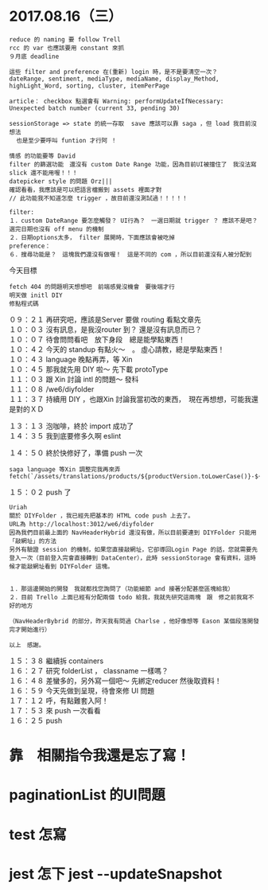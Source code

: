 # 2017.08.16（三）

```
reduce 的 naming 要 follow Trell
rcc 的 var 也應該要用 constant 來抓
９月底 deadline 

這些 filter and preference 在(重新) login 時，是不是要清空一次？
dateRange, sentiment, mediaType, mediaName, display_Method, highLight_Word, sorting, cluster, itemPerPage

article： checkbox 點選會有 Warning: performUpdateIfNecessary: Unexpected batch number (current 33, pending 30)

sessionStorage => state 的統一存取  save 應該可以靠 saga ，但 load 我目前沒想法
  也是至少要呼叫 funtion 才行阿 ！

情感 的功能要等 David
filter 的篩選功能　還沒有 custom Date Range 功能，因為目前UI被擋住了　我沒法寫
slick 還不能用喔！！！
datepicker style 的問題 Orz|||
確認看看，我應該是可以把語言檔搬到 assets 裡面才對
// 此功能我不知道怎麼 trigger ，故目前還沒測試過！！！！！

filter:
１．custom DateRange 要怎麼觸發？ UI行為？　一選日期就 trigger ？ 應該不是吧？ 選完日期也沒有 off menu 的機制
２．日期options太多， filter 展開時，下面應該會被吃掉
preference：
６．搜尋功能是？　這塊我們還沒有做喔！　這是不同的 com ，所以目前還沒有人被分配到
```


今天目標
```
fetch 404 的問題明天想想吧　前端感覺沒機會　要後端才行
明天做 initl DIY
修點程式碼
```


０９：２１ 再研究吧，應該是Server 要做 routing 看點文章先  
１０：０３ 沒有訊息，是我沒router 到？ 還是沒有訊息而已？  
１０：０７ 待會問問看吧　放下身段　總是能學點東西！  
１０：４２ 今天的 standup 有點火～　。 虛心請教，總是學點東西！  
１０：４３ language 晚點再弄，等 Xin  
１０：４５ 那我就先用 DIY 啦～ 先下載 protoType  
１１：０３ 跟 Xin 討論 intl 的問題～ 發科  
１１：０８ /we6/diyfolder  
１１：３７ 持續用 DIY ，也跟Xin 討論我當初改的東西，　現在再想想，可能我還是對的ＸＤ  

１３：１３ 泡咖啡，終於 import 成功了  
１４：３５ 我到底要修多久啊 eslint  

１４：５０ 終於快修好了，準備 push 一次  
```
saga language 等Xin 調整完我再來弄
fetch(`/assets/translations/products/${productVersion.toLowerCase()}-${language}.json`)
```
１５：０２ push 了  

```
Uriah
關於 DIYFolder ，我已經先把基本的 HTML code push 上去了。
URL為 http://localhost:3012/we6/diyfolder
因為我們目前最上面的 NavHeaderHybrid 還沒有做，所以目前要連到 DIYFolder 只能用
「敲網址」的方法
另外有驗證 session 的機制，如果您直接敲網址，它卻導回Login Page 的話，您就需要先登入一次（目前登入完會直接轉到 DataCenter），此時 sessionStorage 會有資料，這時候才能敲網址看到 DIYFolder 這塊。


１．那這邊開始的開發　我就都找您詢問了（功能細節 and 接著分配甚麼區塊給我）
２．目前 Trello 上面已經有分配兩個 todo 給我，我就先研究這兩塊　跟　修之前我寫不好的地方

（NavHeaderBybrid 的部分，昨天我有問過 Charlse ，他好像想等 Eason 某個段落開發完才開始進行）

以上　感謝。
```

１５：３８ 繼續拆 containers  
１６：２７ 研究 folderList ， classname 一樣嗎？  
１６：４８ 差蠻多的，另外寫一個吧～ 先綁定reducer 然後取資料！  
１６：５９ 今天先做到呈現，待會來修 UI 問題  
１７：１２ 呼，有點難套入阿！  
１７：５３ 來 push 一次看看  
１６：２５ push  

# 靠　相關指令我還是忘了寫！
# paginationList 的UI問題
# test 怎寫
# jest 怎下 jest --updateSnapshot
　
